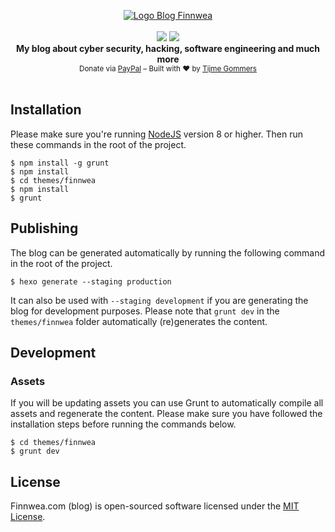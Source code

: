 <p align="center">
    <a href="https://finnwea.com/"><img src="https://raw.githubusercontent.com/tijme/blog/master/themes/finnwea/source/favicon.png" alt="Logo Blog Finnwea" /></a>
    <br/>
    <br/>
    <a href="https://github.com/tijme/blog/blob/master/LICENSE.md"><img src="https://raw.finnwea.com/shield/?firstText=License&secondText=MIT" /></a>
    <a href="https://github.com/EditionFive/EditionFive/releases"><img src="https://raw.finnwea.com/shield/?typeKey=SemverVersion&typeValue1=blog&typeValue2=master&typeValue4=Stable"></a>
    <br/>
    <b>My blog about cyber security, hacking, software engineering and much more</b>
    <br/>
    <sub>Donate via <a href="https://www.paypal.me/tijmegommers/5">PayPal</a> – Built with ❤︎ by <a href="https://twitter.com/finnwea">Tijme Gommers</a></sub>
    <br/>
    <br/>
</p>

## Installation

Please make sure you're running [NodeJS](https://nodejs.org/en/) version 8 or higher. Then run these commands in the root of the project.

```
$ npm install -g grunt
$ npm install
$ cd themes/finnwea
$ npm install
$ grunt
```

## Publishing

The blog can be generated automatically by running the following command in the root of the project.

```
$ hexo generate --staging production
```

It can also be used with `--staging development` if you are generating the blog for development purposes. Please note that `grunt dev` in the `themes/finnwea` folder automatically (re)generates the content.

## Development

### Assets

If you will be updating assets you can use Grunt to automatically compile all assets and regenerate the content. Please make sure you have followed the installation steps before running the commands below.

```
$ cd themes/finnwea
$ grunt dev
```

## License

Finnwea.com (blog) is open-sourced software licensed under the [MIT License](https://github.com/tijme/blog/blob/master/LICENSE.md).
